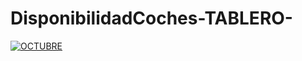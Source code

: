 # DisponibilidadCoches-TABLERO-
<div class='tableauPlaceholder' id='viz1737338549513' style='position: relative'>
    <noscript>
        <a href='#'>
            <img alt='OCTUBRE' src='https://public.tableau.com/static/images/Di/Disponibilidad_17228625008250/DiasdetenidosydisponibleVitualSeptiembre/1_rss.png' style='border: none' />
        </a>
    </noscript>
    <object class='tableauViz' style='display:none;'>
        <param name='host_url' value='https://public.tableau.com/' />
        <param name='embed_code_version' value='3' />
        <param name='site_root' value='' />
        <param name='name' value='Disponibilidad_17228625008250/DiasdetenidosydisponibleVitualSeptiembre' />
        <param name='tabs' value='no' />
        <param name='toolbar' value='yes' />
        <param name='static_image' value='https://public.tableau.com/static/images/Di/Disponibilidad_17228625008250/DiasdetenidosydisponibleVitualSeptiembre/1.png' />
        <param name='animate_transition' value='yes' />
        <param name='display_static_image' value='yes' />
        <param name='display_spinner' value='yes' />
        <param name='display_overlay' value='yes' />
        <param name='display_count' value='yes' />
        <param name='language' value='es-ES' />
    </object>
</div>

<script type='text/javascript'>
    var divElement = document.getElementById('viz1737338549513');
    var vizElement = divElement.getElementsByTagName('object')[0];
    vizElement.style.width = '100%';  // Ancho al 100% del contenedor
    vizElement.style.height = (divElement.offsetWidth * 0.75) + 'px'; // Mantener la proporción
    var scriptElement = document.createElement('script');
    scriptElement.src = 'https://public.tableau.com/javascripts/api/viz_v1.js';
    vizElement.parentNode.insertBefore(scriptElement, vizElement);
</script>


